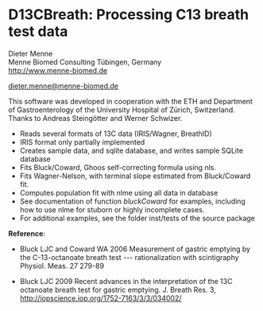 D13CBreath: Processing C13 breath test data
===========================================

Dieter Menne   
Menne Biomed Consulting Tübingen, Germany    
http://www.menne-biomed.de   

dieter.menne@menne-biomed.de 

This software was developed in cooperation with the ETH and Department of Gastroenterology of the University Hospital of Zürich, Switzerland.  
Thanks to Andreas Steingötter and Werner Schwizer.

* Reads several formats of 13C data (IRIS/Wagner, BreathID)
* IRIS format only partially implemented
* Creates sample data, and sqlite database, and writes sample SQLite database
* Fits Bluck/Coward, Ghoos self-correcting formula using nls.
* Fits Wagner-Nelson, with terminal slope estimated from Bluck/Coward fit.
* Computes population fit with nlme using all data in database
* See documentation of function _bluckCoward_ for examples, including how to use
  nlme for stuborn or highly incomplete cases.
* For additional examples, see the folder inst/tests of the source package

__Reference__: 
* Bluck LJC and Coward WA 2006 Measurement of gastric emptying by the C-13-octanoate breath test --- rationalization with scintigraphy Physiol. Meas. 27 279-89

* Bluck LJC 2009 Recent advances in the interpretation of the 13C octanoate breath test for gastric
emptying. J. Breath Res. 3, http://iopscience.iop.org/1752-7163/3/3/034002/